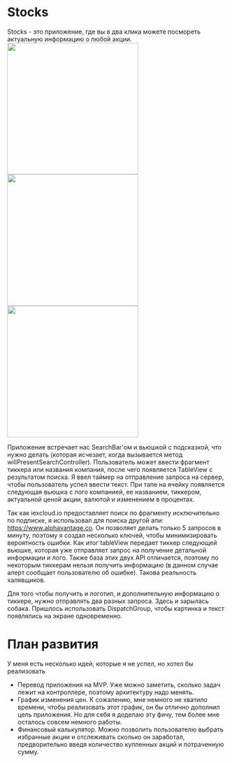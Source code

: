 # Stocks
Stocks - это приложение, где вы в два клика можете посмореть актуальную информацию о любой акции.
<img src="https://user-images.githubusercontent.com/99677952/153943249-8acc3174-d6d1-4bfd-ba62-a7a3cd6e52d6.png" width="300" /> <img src="https://user-images.githubusercontent.com/99677952/153943547-ce58a666-0f50-4599-8247-6ac493e89dea.png" width="300" /> <img src="https://user-images.githubusercontent.com/99677952/156874965-f1361674-45d9-4076-af10-3954825a1869.png" width="300" /> 


Приложение встречает нас SearchBar'ом и вьюшкой с подсказкой, что нужно делать (которая исчезает, когда вызывается метод willPresentSearchController). 
Пользователь может ввести фрагмент тиккера или названия компания, после чего появляется TableView с результатом поиска. Я ввел таймер на отправление запроса на сервер, чтобы пользователь успел ввести текст.
При тапе на ячейку появляется следующая вьюшка с лого компанией, ее названием, тиккером, актуальной ценой акции, валютой и изменением в процентах.

Так как iexcloud.io предоставляет поиск по фрагменту исключительно по подписке, я использовал для поиска другой апи: https://www.alphavantage.co.
Он позволяет делать только 5 запросов в минуту, поэтому я создал несколько ключей, чтобы минимизировать вероятность ошибки. Как итог tableView передает тиккер следующей вьюшке, которая уже отправляет запрос на получение детальной информации и лого.
Также база этих двух API отличается, поэтому по некоторым тиккерам нельзя получить информацию (в данном случае алерт сообщает пользователю об ошибке). Такова реальность халявщиков.

Для того чтобы получить и логотип, и дополнительную информацию о тиккере, нужно отправлять два разных запроса. Здесь и зарылась собака. Пришлось использовать DispatchGroup, чтобы картинка и текст появлялись на экране одновременно.

# План развития
У меня есть несколько идей, которые я не успел, но хотел бы реализовать
* Перевод приложения на MVP.
Уже можно заметить, сколько задач лежит на контроллере, поэтому архитектуру надо менять.
* График изменения цен.
К сожалению, мне немного не хватило времени, чтобы реализовать этот график, он бы отлично дополнил цель приложения. Но для себя я доделаю эту фичу, тем более мне осталось совсем немного работы.
* Финансовый калькулятор.
Можно позволить пользователю выбрать избранные акции и отслеживать сколько он заработал, предворительно введя количество купленных акций и потраченную сумму.


